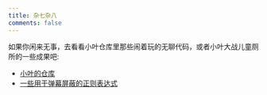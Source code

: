 ```yaml
---
title: 杂七杂八
comments: false
---
```


如果你闲来无事，去看看小叶仓库里那些闹着玩的无聊代码，或者小叶大战儿童厕所的一些成果吧:

- [小叶的仓库](https://github.com/Lingxuan-Ye?tab=repositories)
- [一些用于弹幕屏蔽的正则表达式](/杂七杂八/一些用于弹幕屏蔽的正则表达式.md)
